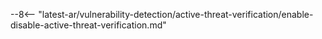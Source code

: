 --8<-- "latest-ar/vulnerability-detection/active-threat-verification/enable-disable-active-threat-verification.md"
